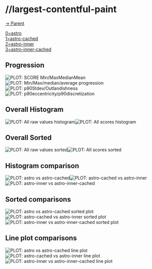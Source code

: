 
# //largest-contentful-paint

[→ Parent](..)

[0=astro](samples/astro)  
[1=astro-cached](samples/astro-cached)  
[2=astro-inner](samples/astro-inner)  
[3=astro-inner-cached](samples/astro-inner-cached)  

## Progression

![PLOT: SCORE Min/MaxMedianMean](./progression/score.svg)![PLOT: Min/Max/median/average progression](./progression/value.svg)![PLOT: p90Stdev/Outlandishness](./progression/stddev.svg)![PLOT: p90eccentricity/p90discretization](./progression/eccentricity.svg)
## Overall Histogram

![PLOT: All raw values histogram](./comparison/histogram/all_raw.svg)![PLOT: All scores histogram](./comparison/histogram/all_score.svg)
## Overall Sorted

![PLOT: All raw values sorted](./comparison/sorted/all_raw.svg)![PLOT: All scores sorted](./comparison/sorted/all_score.svg)
## Histogram comparison

![PLOT: astro vs astro-cached](./comparison/histogram/0_vs_1.svg)![PLOT: astro-cached vs astro-inner](./comparison/histogram/1_vs_2.svg)![PLOT: astro-inner vs astro-inner-cached](./comparison/histogram/2_vs_3.svg)
## Sorted comparisons

![PLOT: astro vs astro-cached sorted plot](./comparison/sorted/0_vs_1.svg)![PLOT: astro-cached vs astro-inner sorted plot](./comparison/sorted/1_vs_2.svg)![PLOT: astro-inner vs astro-inner-cached sorted plot](./comparison/sorted/2_vs_3.svg)
## Line plot comparisons

![PLOT: astro vs astro-cached line plot](./comparison/line/0_vs_1.svg)![PLOT: astro-cached vs astro-inner line plot](./comparison/line/1_vs_2.svg)![PLOT: astro-inner vs astro-inner-cached line plot](./comparison/line/2_vs_3.svg)